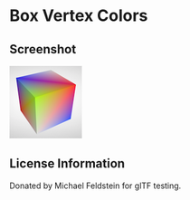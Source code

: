 # Box Vertex Colors
## Screenshot

![screenshot](screenshot/screenshot.png)

## License Information

Donated by Michael Feldstein for glTF testing.